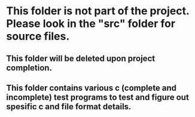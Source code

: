# This folder is not part of the project. Please look in the "src" folder for source files.

## This folder will be deleted upon project completion.

## This folder contains various c (complete and incomplete) test programs to test and figure out spesific c and file format details.
